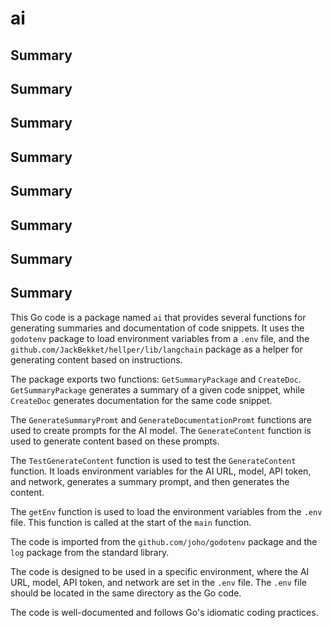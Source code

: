 # ai

## Summary



## Summary



## Summary



## Summary



## Summary



## Summary



## Summary



## Summary

This Go code is a package named `ai` that provides several functions for generating summaries and documentation of code snippets. It uses the `godotenv` package to load environment variables from a `.env` file, and the `github.com/JackBekket/hellper/lib/langchain` package as a helper for generating content based on instructions.

The package exports two functions: `GetSummaryPackage` and `CreateDoc`. `GetSummaryPackage` generates a summary of a given code snippet, while `CreateDoc` generates documentation for the same code snippet.

The `GenerateSummaryPromt` and `GenerateDocumentationPromt` functions are used to create prompts for the AI model. The `GenerateContent` function is used to generate content based on these prompts.

The `TestGenerateContent` function is used to test the `GenerateContent` function. It loads environment variables for the AI URL, model, API token, and network, generates a summary prompt, and then generates the content.

The `getEnv` function is used to load the environment variables from the `.env` file. This function is called at the start of the `main` function.

The code is imported from the `github.com/joho/godotenv` package and the `log` package from the standard library.

The code is designed to be used in a specific environment, where the AI URL, model, API token, and network are set in the `.env` file. The `.env` file should be located in the same directory as the Go code.

The code is well-documented and follows Go's idiomatic coding practices.


